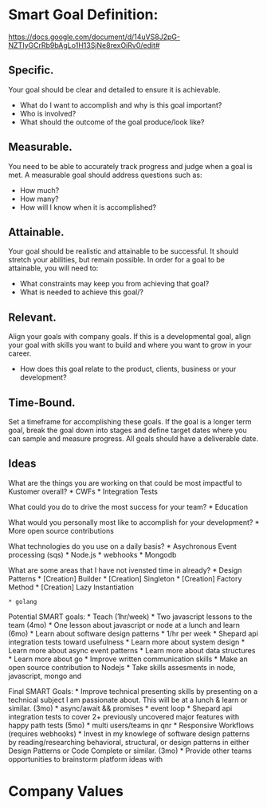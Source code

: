 # Smart Goal Definition: 
https://docs.google.com/document/d/14uVS8J2pG-NZTIyGCrRb9bAgLo1H13SjNe8rexOiRv0/edit#

## Specific. 
Your goal should be clear and detailed to ensure it is achievable. 
* What do I want to accomplish and why is this goal important? 
* Who is involved? 
* What should the outcome of the goal produce/look like?

## Measurable. 
You need to be able to accurately track progress and judge when a goal is met. A measurable goal should address questions such as:
* How much? 
* How many? 
* How will I know when it is accomplished?

## Attainable. 
Your goal should be realistic and attainable to be successful. It should stretch your abilities, but remain possible. In order for a goal to be attainable, you will need to:
* What constraints may keep you from achieving that goal? 
* What is needed to achieve this goal/?


## Relevant. 
Align your goals with company goals. If this is a developmental goal, align your goal with skills you want to build and where you want to grow in your career.
* How does this goal relate to the product, clients, business or your development?

## Time-Bound. 
Set a timeframe for accomplishing these goals. If the goal is a longer term goal, break the goal down into stages and define target dates where you can sample and measure progress. All goals should have a deliverable date.

## Ideas
What are the things you are working on that could be most impactful to Kustomer overall?
    * CWFs
    * Integration Tests
    
What could you do to drive the most success for your team?
    * Education

What would you personally most like to accomplish for your development?
    * More open source contributions 

What technologies do you use on a daily basis?
    * Asychronous Event processing (sqs)
    * Node.js 
    * webhooks
    * Mongodb

What are some areas that I have not ivensted time in already?
    * Design Patterns
        * [Creation] Builder
        * [Creation] Singleton 
        * [Creation] Factory Method
        * [Creation] Lazy Instantiation

    * golang


Potential SMART goals:
    * Teach (1hr/week)
        * Two javascript lessons to the team (4mo)
        * One lesson about javascript or node at a lunch and learn (6mo)
    * Learn about software design patterns
        * 1/hr per week
    * Shepard api integration tests toward usefulness
    * Learn more about system design
    * Learn more about async event patterns
    * Learn more about data structures
    * Learn more about go
    * Improve written communication skills
    * Make an open source contribution to Nodejs
    * Take skills assesments in node, javascript, mongo and
    
Final SMART Goals:
    * Improve technical presenting skills by presenting on a technical subject I am passionate about. This will be at a lunch & learn or similar. (3mo)
        * async/await && promises
        * event loop
    * Shepard api integration tests to cover 2+ previously uncovered major features with happy path tests (5mo)
        * multi users/teams in qnr 
        * Responsive Workflows (requires webhooks)
    * Invest in my knowlege of software design patterns by reading/researching behavioral, structural, or  design patterns in either Design Patterns or Code Complete or similar. (3mo)
    * Provide other teams opportunities to brainstorm platform ideas with

# Company Values